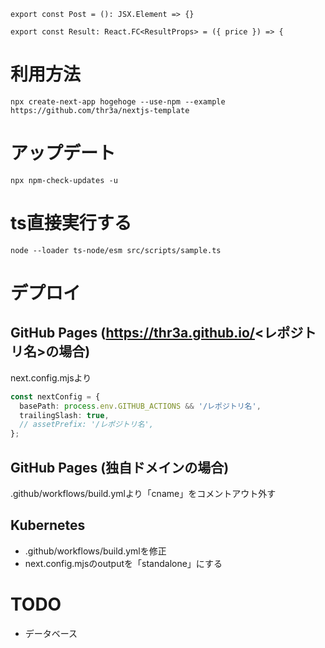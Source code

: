 ```
export const Post = (): JSX.Element => {}

export const Result: React.FC<ResultProps> = ({ price }) => {
```
# 利用方法

```
npx create-next-app hogehoge --use-npm --example https://github.com/thr3a/nextjs-template
```

# アップデート

```
npx npm-check-updates -u
```

# ts直接実行する

```
node --loader ts-node/esm src/scripts/sample.ts
```

# デプロイ

## GitHub Pages (https://thr3a.github.io/<レポジトリ名>の場合)

next.config.mjsより

```ts
const nextConfig = {
  basePath: process.env.GITHUB_ACTIONS && '/レポジトリ名',
  trailingSlash: true,
  // assetPrefix: '/レポジトリ名',
};
```

## GitHub Pages (独自ドメインの場合)

.github/workflows/build.ymlより「cname」をコメントアウト外す

## Kubernetes

- .github/workflows/build.ymlを修正
- next.config.mjsのoutputを「standalone」にする

# TODO

- データベース
